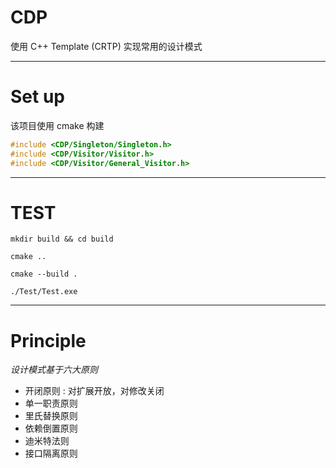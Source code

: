 # CDP
使用 C++ Template (CRTP) 实现常用的设计模式

---

# Set up
该项目使用 cmake 构建

```cpp
#include <CDP/Singleton/Singleton.h>
#include <CDP/Visitor/Visitor.h>
#include <CDP/Visitor/General_Visitor.h>
```

---

# TEST

```shell
mkdir build && cd build

cmake ..

cmake --build .

./Test/Test.exe

```

---

# Principle
*设计模式基于六大原则*
* 开闭原则 : 对扩展开放，对修改关闭
* 单一职责原则
* 里氏替换原则
* 依赖倒置原则
* 迪米特法则
* 接口隔离原则
